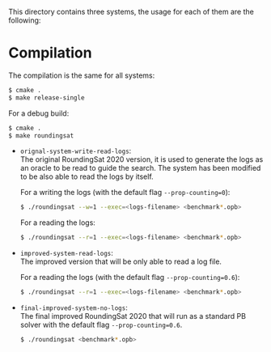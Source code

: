 
This directory contains three systems, the usage for each of them are the following: 


# Compilation
The compilation is the same for all systems:
```bash
$ cmake .
$ make release-single
```
For a debug build:
```bash
$ cmake .
$ make roundingsat
```

- `orignal-system-write-read-logs`:\
   The original RoundingSat 2020 version, it is used to generate the logs as an oracle to be read to guide the search. The system has been modified to be also able to read the logs by itself.

   For a writing the logs (with the default flag `--prop-counting=0`):
   ```bash
   $ ./roundingsat --w=1 --exec=<logs-filename> <benchmark*.opb>
   ```

   For a reading the logs:
   ```bash
   $ ./roundingsat --r=1 --exec=<logs-filename> <benchmark*.opb>
   ```

- `improved-system-read-logs`: \
   The improved version that will be only able to read a log file.

   For a reading the logs (with the default flag `--prop-counting=0.6`):
   ```bash
   $ ./roundingsat --r=1 --exec=<logs-filename> <benchmark*.opb>
   ```

- `final-improved-system-no-logs`: \
   The final improved RoundingSat 2020 that will run as a standard PB solver with the default flag `--prop-counting=0.6`.
   ```bash
   $ ./roundingsat <benchmark*.opb>
   ```
